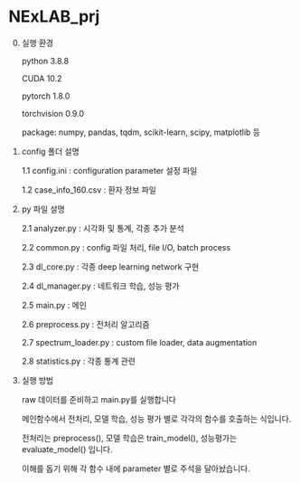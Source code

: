 # NExLAB_prj
0. 실행 환경

    python 3.8.8
    
    CUDA 10.2
    
    pytorch 1.8.0
    
    torchvision 0.9.0
    
    package: numpy, pandas, tqdm, scikit-learn, scipy, matplotlib 등 
    

1. config 폴더 설명

    1.1 config.ini : configuration parameter 설정 파일

    1.2 case_info_160.csv : 환자 정보 파일
  
  
2. py 파일 설명

    2.1 analyzer.py : 시각화 및 통계, 각종 추가 분석

    2.2 common.py : config 파일 처리, file I/O, batch process

    2.3 dl_core.py : 각종 deep learning network 구현

    2.4 dl_manager.py : 네트워크 학습, 성능 평가

    2.5 main.py : 메인

    2.6 preprocess.py : 전처리 알고리즘

    2.7 spectrum_loader.py : custom file loader, data augmentation

    2.8 statistics.py : 각종 통계 관련 
    
    
 3. 실행 방법
 
     raw 데이터를 준비하고 main.py를 실행합니다
     
     메인함수에서 전처리, 모델 학습, 성능 평가 별로 각각의 함수를 호출하는 식입니다.
     
     전처리는 preprocess(), 모델 학습은 train_model(), 성능평가는 evaluate_model() 입니다.
     
     이해를 돕기 위해 각 함수 내에 parameter 별로 주석을 달아놨습니다.
     
     
